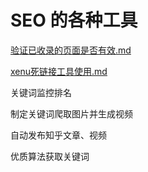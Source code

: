 # SEO 的各种工具

[验证已收录的页面是否有效.md](https://github.com/yzbz/seo/blob/master/%E9%AA%8C%E8%AF%81%E5%B7%B2%E6%94%B6%E5%BD%95%E7%9A%84%E9%A1%B5%E9%9D%A2%E6%98%AF%E5%90%A6%E6%9C%89%E6%95%88.md)

[xenu死链接工具使用.md](https://github.com/yzbz/seo/blob/master/xenu%E6%AD%BB%E9%93%BE%E6%8E%A5%E5%B7%A5%E5%85%B7%E4%BD%BF%E7%94%A8.md)

关键词监控排名

制定关键词爬取图片并生成视频

自动发布知乎文章、视频

优质算法获取关键词
